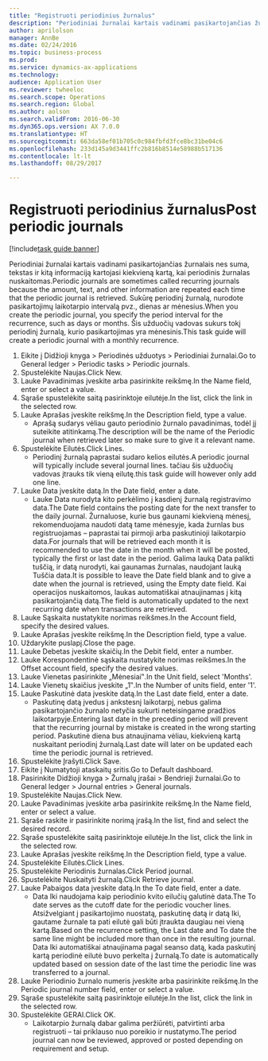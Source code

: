 ```yaml
--- 
title: "Registruoti periodinius žurnalus"
description: "Periodiniai žurnalai kartais vadinami pasikartojančias žurnalais nes suma, tekstas ir kitą informaciją kartojasi kiekvieną kartą, kai periodinis žurnalas nuskaitomas."
author: aprilolson
manager: AnnBe
ms.date: 02/24/2016
ms.topic: business-process
ms.prod: 
ms.service: dynamics-ax-applications
ms.technology: 
audience: Application User
ms.reviewer: twheeloc
ms.search.scope: Operations
ms.search.region: Global
ms.author: aolson
ms.search.validFrom: 2016-06-30
ms.dyn365.ops.version: AX 7.0.0
ms.translationtype: HT
ms.sourcegitcommit: 663da58ef01b705c0c984fbfd3fce8bc31be04c6
ms.openlocfilehash: 233d145a9d3441ffc2b816b8514e58988b517136
ms.contentlocale: lt-lt
ms.lasthandoff: 08/29/2017

---
```

# <a name="post-periodic-journals"></a><span data-ttu-id="984c9-103">Registruoti periodinius žurnalus</span><span class="sxs-lookup"><span data-stu-id="984c9-103">Post periodic journals</span></span>

[!include[task guide banner](../../includes/task-guide-banner.md)]

<span data-ttu-id="984c9-104">Periodiniai žurnalai kartais vadinami pasikartojančias žurnalais nes suma, tekstas ir kitą informaciją kartojasi kiekvieną kartą, kai periodinis žurnalas nuskaitomas.</span><span class="sxs-lookup"><span data-stu-id="984c9-104">Periodic journals are sometimes called recurring journals because the amount, text, and other information are repeated each time that the periodic journal is retrieved.</span></span> <span data-ttu-id="984c9-105">Sukūrę periodinį žurnalą, nurodote pasikartojimų laikotarpio intervalą pvz., dienas ar mėnesius.</span><span class="sxs-lookup"><span data-stu-id="984c9-105">When you create the periodic journal, you specify the period interval for the recurrence, such as days or months.</span></span> <span data-ttu-id="984c9-106">Šis užduočių vadovas sukurs tokį periodinį žurnalą, kurio pasikartojimas yra mėnesinis.</span><span class="sxs-lookup"><span data-stu-id="984c9-106">This task guide will create a periodic journal with a monthly recurrence.</span></span>



1. <span data-ttu-id="984c9-107">Eikite į Didžioji knyga > Periodinės užduotys > Periodiniai žurnalai.</span><span class="sxs-lookup"><span data-stu-id="984c9-107">Go to General ledger > Periodic tasks > Periodic journals.</span></span>
2. <span data-ttu-id="984c9-108">Spustelėkite Naujas.</span><span class="sxs-lookup"><span data-stu-id="984c9-108">Click New.</span></span>
3. <span data-ttu-id="984c9-109">Lauke Pavadinimas įveskite arba pasirinkite reikšmę.</span><span class="sxs-lookup"><span data-stu-id="984c9-109">In the Name field, enter or select a value.</span></span>
4. <span data-ttu-id="984c9-110">Sąraše spustelėkite saitą pasirinktoje eilutėje.</span><span class="sxs-lookup"><span data-stu-id="984c9-110">In the list, click the link in the selected row.</span></span>
5. <span data-ttu-id="984c9-111">Lauke Aprašas įveskite reikšmę.</span><span class="sxs-lookup"><span data-stu-id="984c9-111">In the Description field, type a value.</span></span>
    * <span data-ttu-id="984c9-112">Aprašą sudarys vėliau gauto periodinio žurnalo pavadinimas, todėl jį suteikite atitinkamą.</span><span class="sxs-lookup"><span data-stu-id="984c9-112">The description will be the name of the Periodic journal when retrieved later so make sure to give it a relevant name.</span></span>  
6. <span data-ttu-id="984c9-113">Spustelėkite Eilutės.</span><span class="sxs-lookup"><span data-stu-id="984c9-113">Click Lines.</span></span>
    * <span data-ttu-id="984c9-114">Periodinį žurnalą paprastai sudaro kelios eilutės.</span><span class="sxs-lookup"><span data-stu-id="984c9-114">A periodic journal will typically include several journal lines.</span></span> <span data-ttu-id="984c9-115">tačiau šis užduočių vadovas įtrauks tik vieną eilutę.</span><span class="sxs-lookup"><span data-stu-id="984c9-115">this task guide will however only add one line.</span></span>  
7. <span data-ttu-id="984c9-116">Lauke Data įveskite datą.</span><span class="sxs-lookup"><span data-stu-id="984c9-116">In the Date field, enter a date.</span></span>
    * <span data-ttu-id="984c9-117">Lauke Data nurodyta kito perkėlimo į kasdienį žurnalą registravimo data.</span><span class="sxs-lookup"><span data-stu-id="984c9-117">The Date field contains the posting date for the next transfer to the daily journal.</span></span> <span data-ttu-id="984c9-118">Žurnaluose, kurie bus gaunami kiekvieną mėnesį, rekomenduojama naudoti datą tame mėnesyje, kada žurnlas bus registruojamas – paprastai tai pirmoji arba paskutinioji laikotarpio data.</span><span class="sxs-lookup"><span data-stu-id="984c9-118">For journals that will be retrieved each month it is recommended to use the date in the month when it will be posted, typically the first or last date in the period.</span></span> <span data-ttu-id="984c9-119">Galima lauką Data palikti tuščią, ir datą nurodyti, kai gaunamas žurnalas, naudojant lauką Tuščia data.</span><span class="sxs-lookup"><span data-stu-id="984c9-119">It is possible to leave the Date field blank and to give a date when the journal is retrieved, using the Empty date field.</span></span>    <span data-ttu-id="984c9-120">Kai operacijos nuskaitomos, laukas automatiškai atnaujinamas į kitą pasikartojančią datą.</span><span class="sxs-lookup"><span data-stu-id="984c9-120">The field is automatically updated to the next recurring date when transactions are retrieved.</span></span>  
8. <span data-ttu-id="984c9-121">Lauke Sąskaita nustatykite norimas reikšmes.</span><span class="sxs-lookup"><span data-stu-id="984c9-121">In the Account field, specify the desired values.</span></span>
9. <span data-ttu-id="984c9-122">Lauke Aprašas įveskite reikšmę.</span><span class="sxs-lookup"><span data-stu-id="984c9-122">In the Description field, type a value.</span></span>
10. <span data-ttu-id="984c9-123">Uždarykite puslapį.</span><span class="sxs-lookup"><span data-stu-id="984c9-123">Close the page.</span></span>
11. <span data-ttu-id="984c9-124">Lauke Debetas įveskite skaičių.</span><span class="sxs-lookup"><span data-stu-id="984c9-124">In the Debit field, enter a number.</span></span>
12. <span data-ttu-id="984c9-125">Lauke Korespondentinė sąskaita nustatykite norimas reikšmes.</span><span class="sxs-lookup"><span data-stu-id="984c9-125">In the Offset account field, specify the desired values.</span></span>
13. <span data-ttu-id="984c9-126">Lauke Vienetas pasirinkite „Mėnesiai‟.</span><span class="sxs-lookup"><span data-stu-id="984c9-126">In the Unit field, select 'Months'.</span></span>
14. <span data-ttu-id="984c9-127">Lauke Vienetų skaičius įveskite „1‟.</span><span class="sxs-lookup"><span data-stu-id="984c9-127">In the Number of units field, enter '1'.</span></span>
15. <span data-ttu-id="984c9-128">Lauke Paskutinė data įveskite datą.</span><span class="sxs-lookup"><span data-stu-id="984c9-128">In the Last date field, enter a date.</span></span>
    * <span data-ttu-id="984c9-129">Paskutinę datą įvedus į ankstesnį laikotarpį, nebus galima pasikartojančio žurnalo netyčia sukurti neteisingame pradžios laikotarpyje.</span><span class="sxs-lookup"><span data-stu-id="984c9-129">Entering last date in the preceding period will prevent that the recurring journal by mistake is created in the wrong starting period.</span></span> <span data-ttu-id="984c9-130">Paskutinė diena bus atnaujinama vėliau, kiekvieną kartą nuskaitant periodinį žurnalą.</span><span class="sxs-lookup"><span data-stu-id="984c9-130">Last date will later on be updated each time the periodic journal is retrieved.</span></span>  
16. <span data-ttu-id="984c9-131">Spustelėkite Įrašyti.</span><span class="sxs-lookup"><span data-stu-id="984c9-131">Click Save.</span></span>
17. <span data-ttu-id="984c9-132">Eikite į Numatytoji ataskaitų sritis.</span><span class="sxs-lookup"><span data-stu-id="984c9-132">Go to Default dashboard.</span></span>
18. <span data-ttu-id="984c9-133">Pasirinkite Didžioji knyga > Žurnalų įrašai > Bendrieji žurnalai.</span><span class="sxs-lookup"><span data-stu-id="984c9-133">Go to General ledger > Journal entries > General journals.</span></span>
19. <span data-ttu-id="984c9-134">Spustelėkite Naujas.</span><span class="sxs-lookup"><span data-stu-id="984c9-134">Click New.</span></span>
20. <span data-ttu-id="984c9-135">Lauke Pavadinimas įveskite arba pasirinkite reikšmę.</span><span class="sxs-lookup"><span data-stu-id="984c9-135">In the Name field, enter or select a value.</span></span>
21. <span data-ttu-id="984c9-136">Sąraše raskite ir pasirinkite norimą įrašą.</span><span class="sxs-lookup"><span data-stu-id="984c9-136">In the list, find and select the desired record.</span></span>
22. <span data-ttu-id="984c9-137">Sąraše spustelėkite saitą pasirinktoje eilutėje.</span><span class="sxs-lookup"><span data-stu-id="984c9-137">In the list, click the link in the selected row.</span></span>
23. <span data-ttu-id="984c9-138">Lauke Aprašas įveskite reikšmę.</span><span class="sxs-lookup"><span data-stu-id="984c9-138">In the Description field, type a value.</span></span>
24. <span data-ttu-id="984c9-139">Spustelėkite Eilutės.</span><span class="sxs-lookup"><span data-stu-id="984c9-139">Click Lines.</span></span>
25. <span data-ttu-id="984c9-140">Spustelėkite Periodinis žurnalas.</span><span class="sxs-lookup"><span data-stu-id="984c9-140">Click Period journal.</span></span>
26. <span data-ttu-id="984c9-141">Spustelėkite Nuskaityti žurnalą.</span><span class="sxs-lookup"><span data-stu-id="984c9-141">Click Retrieve journal.</span></span>
27. <span data-ttu-id="984c9-142">Lauke Pabaigos data įveskite datą.</span><span class="sxs-lookup"><span data-stu-id="984c9-142">In the To date field, enter a date.</span></span>
    * <span data-ttu-id="984c9-143">Data Iki naudojama kaip periodinio kvito eilučių galutinė data.</span><span class="sxs-lookup"><span data-stu-id="984c9-143">The To date serves as the cutoff date for the periodic voucher lines.</span></span> <span data-ttu-id="984c9-144">Atsižvelgiant į pasikartojimo nuostatą, paskutinę datą ir datą Iki, gautame žurnale ta pati eilutė gali būti įtraukta daugiau nei vieną kartą.</span><span class="sxs-lookup"><span data-stu-id="984c9-144">Based on the recurrence setting, the Last date and To date the same line might be included more than once in the resulting journal.</span></span> <span data-ttu-id="984c9-145">Data Iki automatiškai atnaujinama pagal seanso datą, kada paskutinį kartą periodinė eilutė buvo perkelta į žurnalą.</span><span class="sxs-lookup"><span data-stu-id="984c9-145">To date is automatically updated based on  session date of the last time the periodic line was transferred to a journal.</span></span>  
28. <span data-ttu-id="984c9-146">Lauke Periodinio žurnalo numeris įveskite arba pasirinkite reikšmę.</span><span class="sxs-lookup"><span data-stu-id="984c9-146">In the Periodic journal number field, enter or select a value.</span></span>
29. <span data-ttu-id="984c9-147">Sąraše spustelėkite saitą pasirinktoje eilutėje.</span><span class="sxs-lookup"><span data-stu-id="984c9-147">In the list, click the link in the selected row.</span></span>
30. <span data-ttu-id="984c9-148">Spustelėkite GERAI.</span><span class="sxs-lookup"><span data-stu-id="984c9-148">Click OK.</span></span>
    * <span data-ttu-id="984c9-149">Laikotarpio žurnalą dabar galima peržiūrėti, patvirtinti arba registruoti – tai priklauso nuo poreikio ir nustatymo.</span><span class="sxs-lookup"><span data-stu-id="984c9-149">The period journal can now be reviewed, approved or posted depending on requirement and setup.</span></span>  


